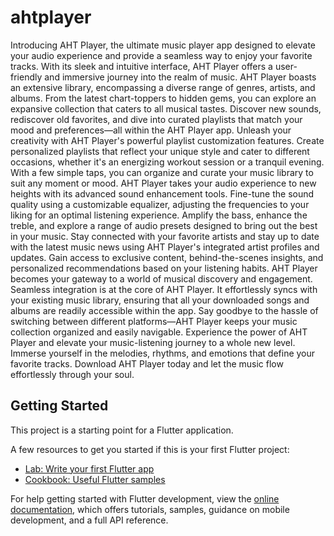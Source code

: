 # ahtplayer

Introducing AHT Player, the ultimate music player app designed to elevate your audio experience and provide a seamless way to enjoy your favorite tracks. With its sleek and intuitive interface, AHT Player offers a user-friendly and immersive journey into the realm of music.  AHT Player boasts an extensive library, encompassing a diverse range of genres, artists, and albums. From the latest chart-toppers to hidden gems, you can explore an expansive collection that caters to all musical tastes. Discover new sounds, rediscover old favorites, and dive into curated playlists that match your mood and preferences—all within the AHT Player app.  Unleash your creativity with AHT Player's powerful playlist customization features. Create personalized playlists that reflect your unique style and cater to different occasions, whether it's an energizing workout session or a tranquil evening. With a few simple taps, you can organize and curate your music library to suit any moment or mood.  AHT Player takes your audio experience to new heights with its advanced sound enhancement tools. Fine-tune the sound quality using a customizable equalizer, adjusting the frequencies to your liking for an optimal listening experience. Amplify the bass, enhance the treble, and explore a range of audio presets designed to bring out the best in your music.  Stay connected with your favorite artists and stay up to date with the latest music news using AHT Player's integrated artist profiles and updates. Gain access to exclusive content, behind-the-scenes insights, and personalized recommendations based on your listening habits. AHT Player becomes your gateway to a world of musical discovery and engagement.  Seamless integration is at the core of AHT Player. It effortlessly syncs with your existing music library, ensuring that all your downloaded songs and albums are readily accessible within the app. Say goodbye to the hassle of switching between different platforms—AHT Player keeps your music collection organized and easily navigable.  Experience the power of AHT Player and elevate your music-listening journey to a whole new level. Immerse yourself in the melodies, rhythms, and emotions that define your favorite tracks. Download AHT Player today and let the music flow effortlessly through your soul.

## Getting Started

This project is a starting point for a Flutter application.

A few resources to get you started if this is your first Flutter project:

- [Lab: Write your first Flutter app](https://docs.flutter.dev/get-started/codelab)
- [Cookbook: Useful Flutter samples](https://docs.flutter.dev/cookbook)

For help getting started with Flutter development, view the
[online documentation](https://docs.flutter.dev/), which offers tutorials,
samples, guidance on mobile development, and a full API reference.
